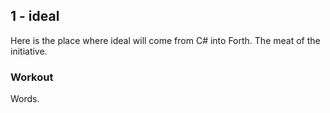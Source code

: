 ## 1 - ideal

Here is the place where ideal will come from C# into Forth. The meat of the initiative.

### Workout

Words.